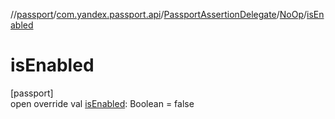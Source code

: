 //[passport](../../../../index.md)/[com.yandex.passport.api](../../index.md)/[PassportAssertionDelegate](../index.md)/[NoOp](index.md)/[isEnabled](is-enabled.md)

# isEnabled

[passport]\
open override val [isEnabled](is-enabled.md): Boolean = false
